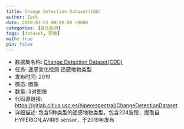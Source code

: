 ```yaml
---
title: Change Detection Dataset(CDD)
author: Zack
date: 2019-01-01 00:00:00 +0800
categories: [变化检测]
tags: [dataset, 图像]
math: true
pin: false
---
```

- 数据集名称: [Change Detection Dataset(CDD)](https://gitlab.citius.usc.es/hiperespectral/ChangeDetectionDataset)
- 任务: 遥感变化检测 遥感地物类型
- 发布时间: 2019
- 模态: 图像
- 数量: 3对图像
- 代码源链接: https://gitlab.citius.usc.es/hiperespectral/ChangeDetectionDataset
- 详细描述: 包含5种类型的遥感地物类型，包含224波段，提取自HYPERION,AVIRIS sensor，于2019年发布
